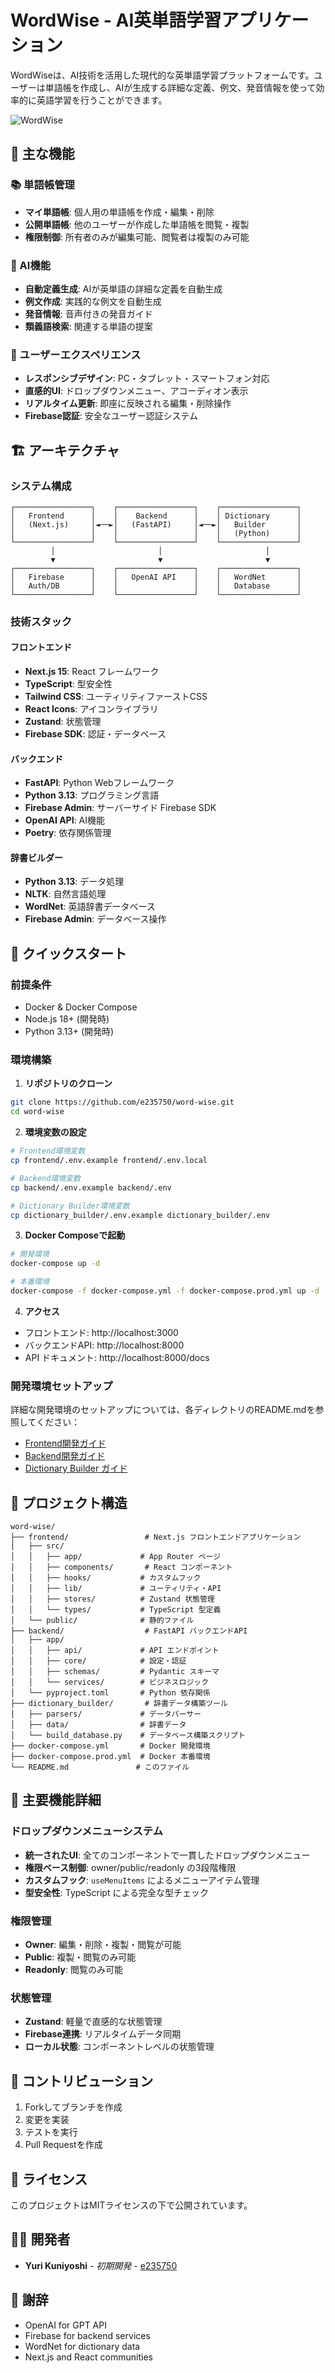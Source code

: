 # WordWise - AI英単語学習アプリケーション

WordWiseは、AI技術を活用した現代的な英単語学習プラットフォームです。ユーザーは単語帳を作成し、AIが生成する詳細な定義、例文、発音情報を使って効率的に英語学習を行うことができます。

![WordWise](./docs/images/app-preview.png)

## 🚀 主な機能

### 📚 単語帳管理
- **マイ単語帳**: 個人用の単語帳を作成・編集・削除
- **公開単語帳**: 他のユーザーが作成した単語帳を閲覧・複製
- **権限制御**: 所有者のみが編集可能、閲覧者は複製のみ可能

### 🤖 AI機能
- **自動定義生成**: AIが英単語の詳細な定義を自動生成
- **例文作成**: 実践的な例文を自動生成
- **発音情報**: 音声付きの発音ガイド
- **類義語検索**: 関連する単語の提案

### 📱 ユーザーエクスペリエンス
- **レスポンシブデザイン**: PC・タブレット・スマートフォン対応
- **直感的UI**: ドロップダウンメニュー、アコーディオン表示
- **リアルタイム更新**: 即座に反映される編集・削除操作
- **Firebase認証**: 安全なユーザー認証システム

## 🏗️ アーキテクチャ

### システム構成
```
┌─────────────────┐    ┌─────────────────┐    ┌─────────────────┐
│   Frontend      │    │    Backend      │    │ Dictionary      │
│   (Next.js)     │◄──►│   (FastAPI)     │◄──►│   Builder       │
│                 │    │                 │    │   (Python)      │
└─────────────────┘    └─────────────────┘    └─────────────────┘
         │                       │                       │
         ▼                       ▼                       ▼
┌─────────────────┐    ┌─────────────────┐    ┌─────────────────┐
│   Firebase      │    │   OpenAI API    │    │   WordNet       │
│   Auth/DB       │    │                 │    │   Database      │
└─────────────────┘    └─────────────────┘    └─────────────────┘
```

### 技術スタック

#### フロントエンド
- **Next.js 15**: React フレームワーク
- **TypeScript**: 型安全性
- **Tailwind CSS**: ユーティリティファーストCSS
- **React Icons**: アイコンライブラリ
- **Zustand**: 状態管理
- **Firebase SDK**: 認証・データベース

#### バックエンド
- **FastAPI**: Python Webフレームワーク
- **Python 3.13**: プログラミング言語
- **Firebase Admin**: サーバーサイド Firebase SDK
- **OpenAI API**: AI機能
- **Poetry**: 依存関係管理

#### 辞書ビルダー
- **Python 3.13**: データ処理
- **NLTK**: 自然言語処理
- **WordNet**: 英語辞書データベース
- **Firebase Admin**: データベース操作

## 🚀 クイックスタート

### 前提条件
- Docker & Docker Compose
- Node.js 18+ (開発時)
- Python 3.13+ (開発時)

### 環境構築

1. **リポジトリのクローン**
```bash
git clone https://github.com/e235750/word-wise.git
cd word-wise
```

2. **環境変数の設定**
```bash
# Frontend環境変数
cp frontend/.env.example frontend/.env.local

# Backend環境変数
cp backend/.env.example backend/.env

# Dictionary Builder環境変数
cp dictionary_builder/.env.example dictionary_builder/.env
```

3. **Docker Composeで起動**
```bash
# 開発環境
docker-compose up -d

# 本番環境
docker-compose -f docker-compose.yml -f docker-compose.prod.yml up -d
```

4. **アクセス**
- フロントエンド: http://localhost:3000
- バックエンドAPI: http://localhost:8000
- API ドキュメント: http://localhost:8000/docs

### 開発環境セットアップ

詳細な開発環境のセットアップについては、各ディレクトリのREADME.mdを参照してください：

- [Frontend開発ガイド](./frontend/README.md)
- [Backend開発ガイド](./backend/README.md)
- [Dictionary Builder ガイド](./dictionary_builder/README.md)

## 📁 プロジェクト構造

```
word-wise/
├── frontend/                 # Next.js フロントエンドアプリケーション
│   ├── src/
│   │   ├── app/             # App Router ページ
│   │   ├── components/       # React コンポーネント
│   │   ├── hooks/           # カスタムフック
│   │   ├── lib/             # ユーティリティ・API
│   │   ├── stores/          # Zustand 状態管理
│   │   └── types/           # TypeScript 型定義
│   └── public/              # 静的ファイル
├── backend/                  # FastAPI バックエンドAPI
│   ├── app/
│   │   ├── api/             # API エンドポイント
│   │   ├── core/            # 設定・認証
│   │   ├── schemas/         # Pydantic スキーマ
│   │   └── services/        # ビジネスロジック
│   └── pyproject.toml       # Python 依存関係
├── dictionary_builder/       # 辞書データ構築ツール
│   ├── parsers/             # データパーサー
│   ├── data/                # 辞書データ
│   └── build_database.py    # データベース構築スクリプト
├── docker-compose.yml       # Docker 開発環境
├── docker-compose.prod.yml  # Docker 本番環境
└── README.md               # このファイル
```

## 🎯 主要機能詳細

### ドロップダウンメニューシステム
- **統一されたUI**: 全てのコンポーネントで一貫したドロップダウンメニュー
- **権限ベース制御**: owner/public/readonly の3段階権限
- **カスタムフック**: `useMenuItems` によるメニューアイテム管理
- **型安全性**: TypeScript による完全な型チェック

### 権限管理
- **Owner**: 編集・削除・複製・閲覧が可能
- **Public**: 複製・閲覧のみ可能
- **Readonly**: 閲覧のみ可能

### 状態管理
- **Zustand**: 軽量で直感的な状態管理
- **Firebase連携**: リアルタイムデータ同期
- **ローカル状態**: コンポーネントレベルの状態管理

## 🤝 コントリビューション

1. Forkしてブランチを作成
2. 変更を実装
3. テストを実行
4. Pull Requestを作成

## 📄 ライセンス

このプロジェクトはMITライセンスの下で公開されています。

## 👨‍💻 開発者

- **Yuri Kuniyoshi** - *初期開発* - [e235750](https://github.com/e235750)

## 🙏 謝辞

- OpenAI for GPT API
- Firebase for backend services
- WordNet for dictionary data
- Next.js and React communities
